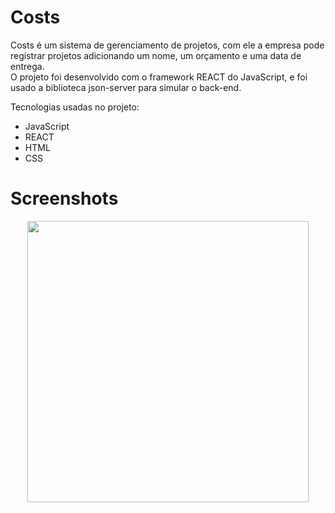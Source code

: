 # Costs
 Costs é um sistema de gerenciamento de projetos, com ele a empresa pode registrar projetos adicionando um nome, um orçamento e uma data de entrega.</br>
 O projeto foi desenvolvido com o framework REACT do JavaScript, e foi usado a biblioteca json-server para simular o back-end.

 Tecnologias usadas no projeto:
 <ul>
  <li>JavaScript</li>
  <li>REACT</li>
  <li>HTML</li>
  <li>CSS</li>
 </ul>

# Screenshots

<div align="center">
<img src="https://github.com/Isaac2109/Costs/assets/113056042/c856fd16-5b93-4acf-94d4-b4c08d2997a7" width="450px" />
</div>
